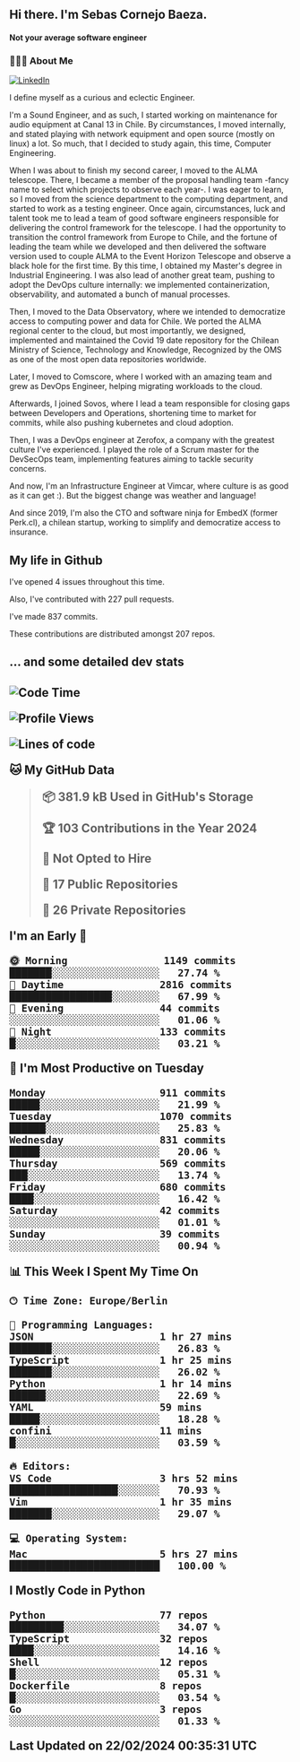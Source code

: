 <h2> Hi there.  I'm Sebas Cornejo Baeza.</h2>
<h4> Not your average software engineer</h4>
<h3> 👨🏻‍💻 About Me </h3>
<a href="http://linkedin.com/in/sebastian-cornejo-baeza/"><img alt="LinkedIn" src="https://img.shields.io/badge/Sebas%20Cornejo%20-informational?style=appveyor&logo=linkedin"></a>


I define myself as a curious and eclectic Engineer.

I'm a Sound Engineer, and as such, I started working on maintenance for audio equipment at Canal 13 in Chile.
By circumstances, I moved internally, and stated playing with network equipment and open source (mostly on linux) 
a lot. So much, that I decided to study again, this time, Computer Engineering.

When I was about to finish my second career, I moved to the ALMA telescope. There, I became a member of the proposal handling team
-fancy name to select which projects to observe each year-. 
I was eager to learn, so I moved from the science department to the computing department, and started to work as 
a testing engineer. Once again, circumstances, luck and talent took me to lead a team of good software engineers 
responsible for delivering the control framework for the telescope. I had the opportunity to transition the control framework from
Europe to Chile, and the fortune of leading the team while we developed and then delivered the software
version used to couple ALMA to the Event Horizon Telescope and observe a black hole for the first time.
By this time, I obtained my Master's degree in Industrial Engineering.
I was also lead of another great team, pushing to adopt the DevOps culture internally: we implemented containerization, observability, and automated a bunch of manual processes.

Then, I moved to the Data Observatory, where we intended to democratize access to computing power
and data for Chile. We ported the ALMA regional center to the cloud, but most importantly, we designed, implemented
and maintained the Covid 19 date repository for the Chilean Ministry of Science, Technology and Knowledge, Recognized by the OMS as one of the most open
data repositories worldwide.

Later, I moved to Comscore, where I worked with an amazing team and grew as DevOps Engineer, helping migrating workloads to the cloud.

Afterwards, I joined Sovos, where I lead a team responsible for closing gaps between Developers and Operations, shortening time to market for commits, while
also pushing kubernetes and cloud adoption.

Then, I was a DevOps engineer at Zerofox, a company with the greatest culture I've experienced. I played the role of a Scrum master for the DevSecOps team,
implementing features aiming to tackle security concerns.

And now, I'm an Infrastructure Engineer at Vimcar, where culture is as good as it can get :). But the biggest change was weather and language!
 
And since 2019, I'm also the CTO and software ninja for EmbedX (former Perk.cl), a chilean startup, working to simplify and democratize access to insurance.

<h2> My life in Github </h2>

I've opened 4 issues throughout this time.

Also, I've contributed with 227 pull requests.

I've made 837 commits.

These contributions are distributed amongst 207 repos.

<h2>... and some detailed dev stats<h2>

<!--START_SECTION:waka-->
![Code Time](http://img.shields.io/badge/Code%20Time-670%20hrs%2023%20mins-blue)

![Profile Views](http://img.shields.io/badge/Profile%20Views-0-blue)

![Lines of code](https://img.shields.io/badge/From%20Hello%20World%20I%27ve%20Written-1.3%20million%20lines%20of%20code-blue)

**🐱 My GitHub Data** 

> 📦 381.9 kB Used in GitHub's Storage 
 > 
> 🏆 103 Contributions in the Year 2024
 > 
> 🚫 Not Opted to Hire
 > 
> 📜 17 Public Repositories 
 > 
> 🔑 26 Private Repositories 
 > 
**I'm an Early 🐤** 

```text
🌞 Morning                1149 commits        ███████░░░░░░░░░░░░░░░░░░   27.74 % 
🌆 Daytime                2816 commits        █████████████████░░░░░░░░   67.99 % 
🌃 Evening                44 commits          ░░░░░░░░░░░░░░░░░░░░░░░░░   01.06 % 
🌙 Night                  133 commits         █░░░░░░░░░░░░░░░░░░░░░░░░   03.21 % 
```
📅 **I'm Most Productive on Tuesday** 

```text
Monday                   911 commits         █████░░░░░░░░░░░░░░░░░░░░   21.99 % 
Tuesday                  1070 commits        ██████░░░░░░░░░░░░░░░░░░░   25.83 % 
Wednesday                831 commits         █████░░░░░░░░░░░░░░░░░░░░   20.06 % 
Thursday                 569 commits         ███░░░░░░░░░░░░░░░░░░░░░░   13.74 % 
Friday                   680 commits         ████░░░░░░░░░░░░░░░░░░░░░   16.42 % 
Saturday                 42 commits          ░░░░░░░░░░░░░░░░░░░░░░░░░   01.01 % 
Sunday                   39 commits          ░░░░░░░░░░░░░░░░░░░░░░░░░   00.94 % 
```


📊 **This Week I Spent My Time On** 

```text
🕑︎ Time Zone: Europe/Berlin

💬 Programming Languages: 
JSON                     1 hr 27 mins        ███████░░░░░░░░░░░░░░░░░░   26.83 % 
TypeScript               1 hr 25 mins        ███████░░░░░░░░░░░░░░░░░░   26.02 % 
Python                   1 hr 14 mins        ██████░░░░░░░░░░░░░░░░░░░   22.69 % 
YAML                     59 mins             █████░░░░░░░░░░░░░░░░░░░░   18.28 % 
confini                  11 mins             █░░░░░░░░░░░░░░░░░░░░░░░░   03.59 % 

🔥 Editors: 
VS Code                  3 hrs 52 mins       ██████████████████░░░░░░░   70.93 % 
Vim                      1 hr 35 mins        ███████░░░░░░░░░░░░░░░░░░   29.07 % 

💻 Operating System: 
Mac                      5 hrs 27 mins       █████████████████████████   100.00 % 
```

**I Mostly Code in Python** 

```text
Python                   77 repos            █████████░░░░░░░░░░░░░░░░   34.07 % 
TypeScript               32 repos            ████░░░░░░░░░░░░░░░░░░░░░   14.16 % 
Shell                    12 repos            █░░░░░░░░░░░░░░░░░░░░░░░░   05.31 % 
Dockerfile               8 repos             █░░░░░░░░░░░░░░░░░░░░░░░░   03.54 % 
Go                       3 repos             ░░░░░░░░░░░░░░░░░░░░░░░░░   01.33 % 
```




 Last Updated on 22/02/2024 00:35:31 UTC
<!--END_SECTION:waka-->
